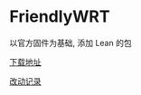 # FriendlyWRT

以官方固件为基础, 添加 Lean 的包

[下载地址](https://github.com/songchenwen/nanopi-r2s/releases/download/FriendlyWRT-2020-04-16-94a2747/FriendlyWRT-2020-04-16-94a2747-ROM.zip)

[改动记录](CHANGELOG.md)
